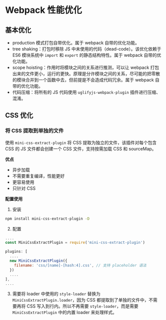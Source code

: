 # Webpack 性能优化

## 基本优化
- production 模式打包自带优化。属于 webpack 自带的优化功能。
- tree shaking：打包时移除 JS 中未使用的代码（dead-code）。该优化依赖于 ES6 模块系统中 `import` 和 `export` 的静态结构特性。属于 webpack 自带的优化功能。
- scope hoisting：作用时将模块之间的关系进行推测，可以让 webpack 打包出来的文件更小，运行的更快。原理是分许模块之间的关系，尽可能的把零散的模块合并到一个函数中去，但前提是不会造成代码冗余。属于 webpack 自带的优化功能。
- 代码压缩：将所有的 JS 代码使用 `uglifyjs-webpack-plugin` 插件进行压缩、混淆。

## CSS 优化

### 将 CSS 提取到单独的文件
使用 `mini-css-extract-plugin` 将 CSS 提取为独立的文件，该插件对每个包含 CSS 的 JS 文件都会创建一个 CSS 文件，支持按需加载 CSS 和 sourceMap。

**优点**
- 异步加载
- 不需要重复编译，性能更好
- 更容易使用
- 只针对 CSS

**配置使用**

1. 安装
```bash
npm install mini-css-extract-plugin -D
```

2. 配置
```JavaScript
....
const MiniCssExtractPlugin = require('mini-css-extract-plugin')

plugins: [
  ....
  new MiniCssExtractPlugin({
    filename: 'css/[name]-[hash:4].css', // 支持 placeholder 语法
  })
  ....
],
....
```

3. 需要将 loader 中使用的 `style-loader` 替换为 `MiniCssExtractPlugin.loader`，因为 CSS 都提取到了单独的文件中，不需要再将 CSS 写入到行内。所以不再需要 `style-loader`，而是需要 `MiniCssExtractPlugin` 中的内置 loader 来处理样式。
